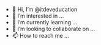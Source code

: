 - 👋 Hi, I’m @itdeveducation
- 👀 I’m interested in ...
- 🌱 I’m currently learning ...
- 💞️ I’m looking to collaborate on ...
- 📫 How to reach me ...

<!---
itdeveducation/itdeveducation is a ✨ special ✨ repository because its `README.md` (this file) appears on your GitHub profile.
You can click the Preview link to take a look at your changes.
--->
